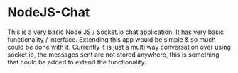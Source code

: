 # NodeJS-Chat

This is a very basic Node JS / Socket.io chat application. It has very basic functionality / interface. Extending this app would be simple & so much could be done with it. Currently it is just a multi way conversation over using socket.io, the messages sent are not stored anywhere, this is something that could be added to extend the functionality.
